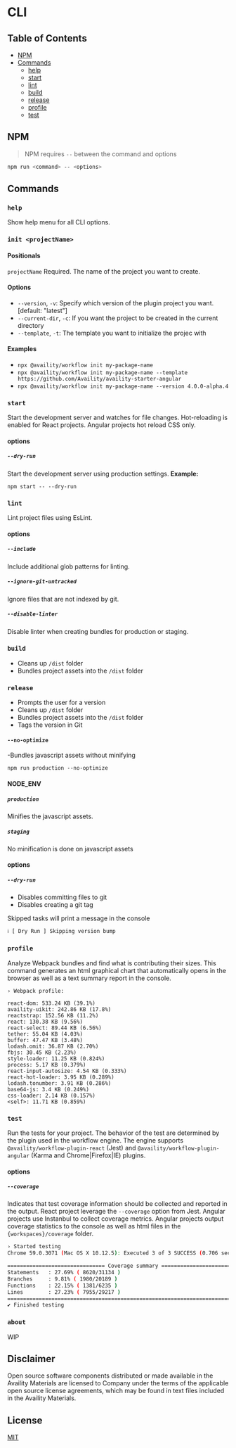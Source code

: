 # CLI

## Table of Contents

-   [NPM](#npm)
-   [Commands](#commands)
    -   [help](#help)
    -   [start](#start)
    -   [lint](#lint)
    -   [build](#build)
    -   [release](#release)
    -   [profile](#profile)
    -   [test](#test)

## NPM

> NPM requires `--` between the command and options

```bash
npm run <command> -- <options>
```

## Commands

### `help`

Show help menu for all CLI options.

### `init <projectName>`

#### Positionals

`projectName` Required. The name of the project you want to create.

#### Options

-   `--version`, `-v`: Specify which version of the plugin project you want. [default: "latest"]
-   `--current-dir`, `-c`: If you want the project to be created in the current directory
-   `--template`, `-t`: The template you want to initialize the projec with

#### Examples

-   `npx @availity/workflow init my-package-name`
-   `npx @availity/workflow init my-package-name --template https://github.com/Availity/availity-starter-angular`
-   `npx @availity/workflow init my-package-name --version 4.0.0-alpha.4`

### `start`

Start the development server and watches for file changes. Hot-reloading is enabled for React projects. Angular projects hot reload CSS only.

#### options

##### `--dry-run`

Start the development server using production settings. **Example:**

`npm start -- --dry-run`

### `lint`

Lint project files using EsLint.

#### options

##### `--include`

Include additional glob patterns for linting.

##### `--ignore-git-untracked`

Ignore files that are not indexed by git.

##### `--disable-linter`

Disable linter when creating bundles for production or staging.

### `build`

-   Cleans up `/dist` folder
-   Bundles project assets into the `/dist` folder

### `release`

-   Prompts the user for a version
-   Cleans up `/dist` folder
-   Bundles project assets into the `/dist` folder
-   Tags the version in Git

#### `--no-optimize`

-Bundles javascript assets without minifying

`npm run production --no-optimize`

#### NODE_ENV

##### `production`

Minifies the javascript assets.

##### `staging`

No minification is done on javascript assets

#### options

##### `--dry-run`

-   Disables committing files to git
-   Disables creating a git tag

Skipped tasks will print a message in the console

```bash
ℹ [ Dry Run ] Skipping version bump
```

### `profile`

Analyze Webpack bundles and find what is contributing their sizes. This command generates an html graphical chart that automatically opens in the browser as well as a text summary report in the console.

```
› Webpack profile:

react-dom: 533.24 KB (39.1%)
availity-uikit: 242.86 KB (17.8%)
reactstrap: 152.56 KB (11.2%)
react: 130.38 KB (9.56%)
react-select: 89.44 KB (6.56%)
tether: 55.04 KB (4.03%)
buffer: 47.47 KB (3.48%)
lodash.omit: 36.87 KB (2.70%)
fbjs: 30.45 KB (2.23%)
style-loader: 11.25 KB (0.824%)
process: 5.17 KB (0.379%)
react-input-autosize: 4.54 KB (0.333%)
react-hot-loader: 3.95 KB (0.289%)
lodash.tonumber: 3.91 KB (0.286%)
base64-js: 3.4 KB (0.249%)
css-loader: 2.14 KB (0.157%)
<self>: 11.71 KB (0.859%)
```

### `test`

Run the tests for your project. The behavior of the test are determined by the plugin used in the workflow engine. The engine supports `@availity/workflow-plugin-react` (Jest) and `@availity/workflow-plugin-angular` (Karma and Chrome|Firefox|IE) plugins.

#### options

##### `--coverage`

Indicates that test coverage information should be collected and reported in the output. React project leverage the `--coverage` option from Jest. Angular projects use Instanbul to collect coverage metrics. Angular projects output coverage statistics to the console as well as html files in the `{workspaces}/coverage` folder.

```bash
› Started testing
Chrome 59.0.3071 (Mac OS X 10.12.5): Executed 3 of 3 SUCCESS (0.706 secs / 0.082 secs)

=============================== Coverage summary ===============================
Statements   : 27.69% ( 8620/31134 )
Branches     : 9.81% ( 1980/20189 )
Functions    : 22.15% ( 1381/6235 )
Lines        : 27.23% ( 7955/29217 )
================================================================================
✔ Finished testing
```

### `about`

WIP

## Disclaimer

Open source software components distributed or made available in the Availity Materials are licensed to Company under the terms of the applicable open source license agreements, which may be found in text files included in the Availity Materials.

## License

[MIT](../../LICENSE)
